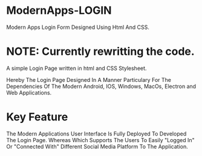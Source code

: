 # ModernApps-LOGIN
Modern Apps Login Form Designed Using Html And CSS. 

# NOTE: Currently rewritting the code.
A simple Login Page written in html and CSS Stylesheet.

Hereby The Login Page Designed In A Manner Particulary For The Dependencies Of The Modern Android, IOS, Windows, MacOs, Electron and Web Applications.

# Key Feature
The Modern Applications User Interface Is Fully Deployed To Developed The Login Page.
Whereas Which Supports The Users To Easily "Logged In" Or "Connected With" Different Social Media Platform To The Application.
